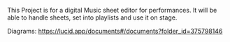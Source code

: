 This Project is for a digital Music sheet editor for performances. It will be able to handle sheets, set into playlists and use it on stage.

Diagrams: https://lucid.app/documents#/documents?folder_id=375798146
